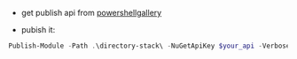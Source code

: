* get publish api from [powershellgallery](https://www.powershellgallery.com/account/apikeys)
    
* pubish it:
```powershell
Publish-Module -Path .\directory-stack\ -NuGetApiKey $your_api -Verbose
```